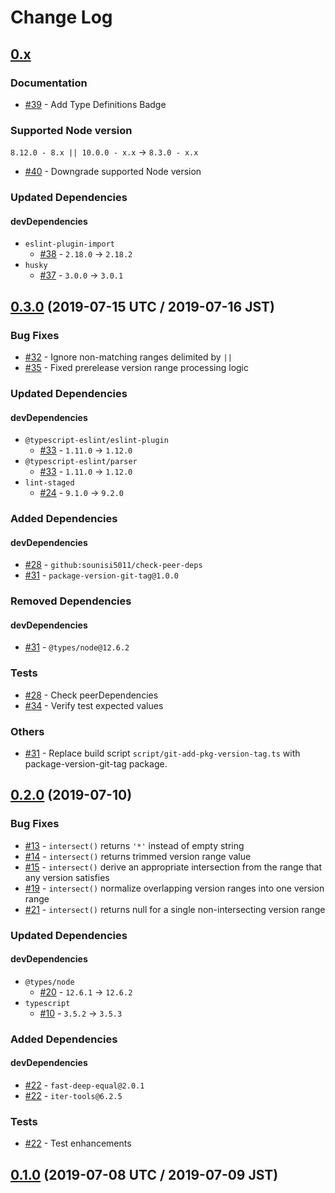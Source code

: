 # Change Log

## [0.x]

### Documentation

* [#39] - Add Type Definitions Badge

### Supported Node version

`8.12.0 - 8.x || 10.0.0 - x.x` -> `8.3.0 - x.x`

* [#40] - Downgrade supported Node version

### Updated Dependencies

#### devDependencies

* `eslint-plugin-import`
    * [#38] - `2.18.0` -> `2.18.2`
* `husky`
    * [#37] - `3.0.0` -> `3.0.1`

[0.x]: https://github.com/sounisi5011/semver-range-intersect/compare/v0.3.0...HEAD
[#37]: https://github.com/sounisi5011/semver-range-intersect/pull/37
[#38]: https://github.com/sounisi5011/semver-range-intersect/pull/38
[#39]: https://github.com/sounisi5011/semver-range-intersect/pull/39
[#40]: https://github.com/sounisi5011/semver-range-intersect/pull/40

## [0.3.0] (2019-07-15 UTC / 2019-07-16 JST)

### Bug Fixes

* [#32] - Ignore non-matching ranges delimited by `||`
* [#35] - Fixed prerelease version range processing logic

### Updated Dependencies

#### devDependencies

* `@typescript-eslint/eslint-plugin`
    * [#33] - `1.11.0` -> `1.12.0`
* `@typescript-eslint/parser`
    * [#33] - `1.11.0` -> `1.12.0`
* `lint-staged`
    * [#24] - `9.1.0` -> `9.2.0`

### Added Dependencies

#### devDependencies

* [#28] - `github:sounisi5011/check-peer-deps`
* [#31] - `package-version-git-tag@1.0.0`

### Removed Dependencies

#### devDependencies

* [#31] - `@types/node@12.6.2`

### Tests

* [#28] - Check peerDependencies
* [#34] - Verify test expected values

### Others

* [#31] - Replace build script `script/git-add-pkg-version-tag.ts` with package-version-git-tag package.

[0.3.0]: https://github.com/sounisi5011/semver-range-intersect/compare/v0.2.0...v0.3.0
[#24]: https://github.com/sounisi5011/semver-range-intersect/pull/24
[#28]: https://github.com/sounisi5011/semver-range-intersect/pull/28
[#31]: https://github.com/sounisi5011/semver-range-intersect/pull/31
[#32]: https://github.com/sounisi5011/semver-range-intersect/pull/32
[#33]: https://github.com/sounisi5011/semver-range-intersect/pull/33
[#34]: https://github.com/sounisi5011/semver-range-intersect/pull/34
[#35]: https://github.com/sounisi5011/semver-range-intersect/pull/35

## [0.2.0] (2019-07-10)

### Bug Fixes

* [#13] - `intersect()` returns `'*'` instead of empty string
* [#14] - `intersect()` returns trimmed version range value
* [#15] - `intersect()` derive an appropriate intersection from the range that any version satisfies
* [#19] - `intersect()` normalize overlapping version ranges into one version range
* [#21] - `intersect()` returns null for a single non-intersecting version range

### Updated Dependencies

#### devDependencies

* `@types/node`
    * [#20] - `12.6.1` -> `12.6.2`
* `typescript`
    * [#10] - `3.5.2` -> `3.5.3`

### Added Dependencies

#### devDependencies

* [#22] - `fast-deep-equal@2.0.1`
* [#22] - `iter-tools@6.2.5`

### Tests

* [#22] - Test enhancements

[#10]: https://github.com/sounisi5011/semver-range-intersect/pull/10
[#13]: https://github.com/sounisi5011/semver-range-intersect/pull/13
[#14]: https://github.com/sounisi5011/semver-range-intersect/pull/14
[#15]: https://github.com/sounisi5011/semver-range-intersect/pull/15
[#19]: https://github.com/sounisi5011/semver-range-intersect/pull/19
[#20]: https://github.com/sounisi5011/semver-range-intersect/pull/20
[#21]: https://github.com/sounisi5011/semver-range-intersect/pull/21
[#22]: https://github.com/sounisi5011/semver-range-intersect/pull/22
[0.2.0]: https://github.com/sounisi5011/semver-range-intersect/compare/v0.1.0...v0.2.0

## [0.1.0] (2019-07-08 UTC / 2019-07-09 JST)

[0.1.0]: https://github.com/sounisi5011/semver-range-intersect/compare/v0.0.0...v0.1.0
